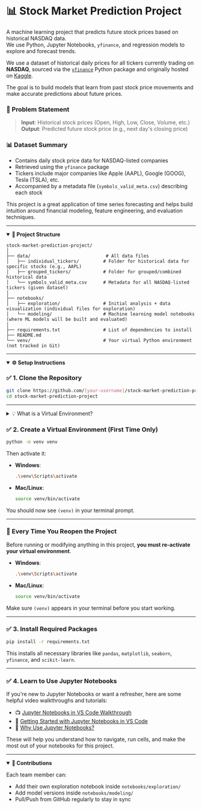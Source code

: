 # 📊 Stock Market Prediction Project 

A machine learning project that predicts future stock prices based on historical NASDAQ data.  
We use Python, Jupyter Notebooks, `yfinance`, and regression models to explore and forecast trends.

We use a dataset of historical daily prices for all tickers currently trading on **NASDAQ**, sourced via the [`yfinance`](https://pypi.org/project/yfinance/) Python package and originally hosted on [Kaggle](https://www.kaggle.com/datasets/jacksoncrow/stock-market-dataset/data).

The goal is to build models that learn from past stock price movements and make accurate predictions about future prices.

### 🧠 Problem Statement
> **Input**: Historical stock prices (Open, High, Low, Close, Volume, etc.)  
> **Output**: Predicted future stock price (e.g., next day's closing price)

### 📊 Dataset Summary
- Contains daily stock price data for NASDAQ-listed companies
- Retrieved using the `yfinance` package
- Tickers include major companies like Apple (AAPL), Google (GOOG), Tesla (TSLA), etc.
- Accompanied by a metadata file (`symbols_valid_meta.csv`) describing each stock

This project is a great application of time series forecasting and helps build intuition around financial modeling, feature engineering, and evaluation techniques.

---

<details open>
<summary> <strong>🧱 Project Structure</strong></summary>

```
stock-market-prediction-project/
│
├── data/                            # All data files
│   ├── individual_tickers/         # Folder for historical data for specific stocks (e.g., AAPL)
│   ├── grouped_tickers/            # Folder for grouped/combined historical data
│   └── symbols_valid_meta.csv      # Metadata for all NASDAQ-listed tickers (given dataset)
│
├── notebooks/
│   ├── exploration/                # Initial analysis + data visualization (individual files for exploration)
│   └── modeling/                   # Machine learning model notebooks (where ML models will be built and evaluated)
│
├── requirements.txt                # List of dependencies to install
├── README.md                       
└── venv/                           # Your virtual Python environment (not tracked in Git)
```

</details>

---

<details open>
<summary> <strong>⚙️ Setup Instructions</strong></summary>


### ✅ 1. Clone the Repository
```bash
git clone https://github.com/[your-username]/stock-market-prediction-project.git
cd stock-market-prediction-project
```

---

<details>
<summary>💡 What is a Virtual Environment?</summary>

A virtual environment is an isolated space where all project-specific Python packages are installed.  
This prevents version conflicts and keeps your global Python installation clean — making sure you and your teammates all work in the same consistent environment.

</details>

### ✅ 2. Create a Virtual Environment (First Time Only)

```bash
python -m venv venv
```

Then activate it:

- **Windows**:
  ```bash
  .\venv\Scripts\activate
  ```

- **Mac/Linux**:
  ```bash
  source venv/bin/activate
  ```

You should now see `(venv)` in your terminal prompt.

---

### 🔁 Every Time You Reopen the Project

Before running or modifying anything in this project, **you must re-activate your virtual environment**.

- **Windows**:
  ```bash
  .\venv\Scripts\activate
  ```

- **Mac/Linux**:
  ```bash
  source venv/bin/activate
  ```

Make sure `(venv)` appears in your terminal before you start working.

---

### ✅ 3. Install Required Packages

```bash
pip install -r requirements.txt
```

This installs all necessary libraries like `pandas`, `matplotlib`, `seaborn`, `yfinance`, and `scikit-learn`.

---

### ✅ 4. Learn to Use Jupyter Notebooks 

If you're new to Jupyter Notebooks or want a refresher, here are some helpful video walkthroughs and tutorials:

- 📺 [Jupyter Notebooks in VS Code Walkthrough](https://www.youtube.com/watch?v=DA6ZAHBPF1U)
- 📘 [Getting Started with Jupyter Notebooks in VS Code](https://www.youtube.com/watch?v=suAkMeWJ1yE)
- 🧠 [Why Use Jupyter Notebooks?](https://www.youtube.com/watch?v=cKFp8DBF75Y)

These will help you understand how to navigate, run cells, and make the most out of your notebooks for this project.

</details>

---

<details open>
<summary> <strong>🙌 Contributions</strong> </summary>


Each team member can:
- Add their own exploration notebook inside `notebooks/exploration/`
- Add model versions inside `notebooks/modeling/`
- Pull/Push from GitHub regularly to stay in sync

</details>